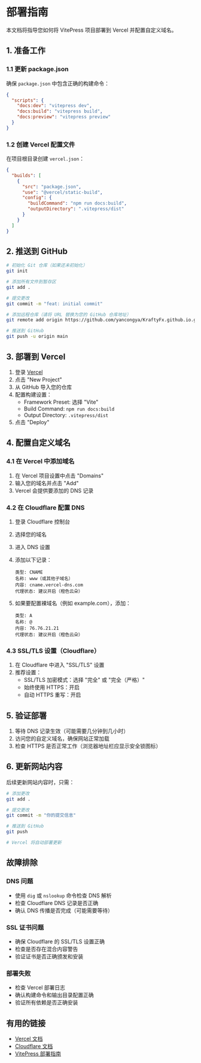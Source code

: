 # 部署指南

本文档将指导您如何将 VitePress 项目部署到 Vercel 并配置自定义域名。

## 1. 准备工作

### 1.1 更新 package.json
确保 `package.json` 中包含正确的构建命令：

```json
{
  "scripts": {
    "docs:dev": "vitepress dev",
    "docs:build": "vitepress build",
    "docs:preview": "vitepress preview"
  }
}
```

### 1.2 创建 Vercel 配置文件
在项目根目录创建 `vercel.json`：

```json
{
  "builds": [
    {
      "src": "package.json",
      "use": "@vercel/static-build",
      "config": {
        "buildCommand": "npm run docs:build",
        "outputDirectory": ".vitepress/dist"
      }
    }
  ]
}
```

## 2. 推送到 GitHub

```bash
# 初始化 Git 仓库（如果还未初始化）
git init

# 添加所有文件到暂存区
git add .

# 提交更改
git commit -m "feat: initial commit"

# 添加远程仓库（请将 URL 替换为您的 GitHub 仓库地址）
git remote add origin https://github.com/yancongya/KraftyFx.github.io.git

# 推送到 GitHub
git push -u origin main
```

## 3. 部署到 Vercel

1. 登录 [Vercel](https://vercel.com)
2. 点击 "New Project"
3. 从 GitHub 导入您的仓库
4. 配置构建设置：
   - Framework Preset: 选择 "Vite"
   - Build Command: `npm run docs:build`
   - Output Directory: `.vitepress/dist`
5. 点击 "Deploy"

## 4. 配置自定义域名

### 4.1 在 Vercel 中添加域名

1. 在 Vercel 项目设置中点击 "Domains"
2. 输入您的域名并点击 "Add"
3. Vercel 会提供要添加的 DNS 记录

### 4.2 在 Cloudflare 配置 DNS

1. 登录 Cloudflare 控制台
2. 选择您的域名
3. 进入 DNS 设置
4. 添加以下记录：
   ```
   类型: CNAME
   名称: www（或其他子域名）
   内容: cname.vercel-dns.com
   代理状态: 建议开启（橙色云朵）
   ```

5. 如果要配置裸域名（例如 example.com），添加：
   ```
   类型: A
   名称: @
   内容: 76.76.21.21
   代理状态: 建议开启（橙色云朵）
   ```

### 4.3 SSL/TLS 设置（Cloudflare）

1. 在 Cloudflare 中进入 "SSL/TLS" 设置
2. 推荐设置：
   - SSL/TLS 加密模式：选择 "完全" 或 "完全（严格）"
   - 始终使用 HTTPS：开启
   - 自动 HTTPS 重写：开启

## 5. 验证部署

1. 等待 DNS 记录生效（可能需要几分钟到几小时）
2. 访问您的自定义域名，确保网站正常加载
3. 检查 HTTPS 是否正常工作（浏览器地址栏应显示安全锁图标）

## 6. 更新网站内容

后续更新网站内容时，只需：

```bash
# 添加更改
git add .

# 提交更改
git commit -m "你的提交信息"

# 推送到 GitHub
git push

# Vercel 将自动部署更新
```

## 故障排除

### DNS 问题
- 使用 `dig` 或 `nslookup` 命令检查 DNS 解析
- 检查 Cloudflare DNS 记录是否正确
- 确认 DNS 传播是否完成（可能需要等待）

### SSL 证书问题
- 确保 Cloudflare 的 SSL/TLS 设置正确
- 检查是否存在混合内容警告
- 验证证书是否正确颁发和安装

### 部署失败
- 检查 Vercel 部署日志
- 确认构建命令和输出目录配置正确
- 验证所有依赖是否正确安装

## 有用的链接

- [Vercel 文档](https://vercel.com/docs)
- [Cloudflare 文档](https://developers.cloudflare.com/fundamentals/)
- [VitePress 部署指南](https://vitepress.dev/guide/deploy)